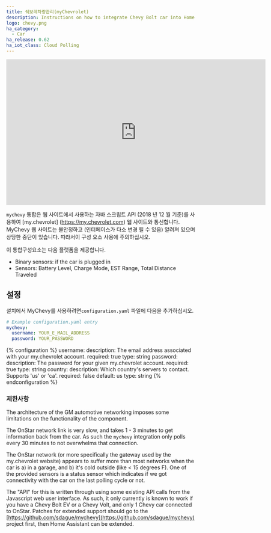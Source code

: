 ```yaml
---
title: 쉐보레차량관리(myChevrolet)
description: Instructions on how to integrate Chevy Bolt car into Home Assistant.
logo: chevy.png
ha_category:
  - Car
ha_release: 0.62
ha_iot_class: Cloud Polling
---
```


<iframe width="690" height="388" src="https://www.youtube.com/embed/1tVOzsOUo9o" frameborder="0" allow="accelerometer; autoplay; encrypted-media; gyroscope; picture-in-picture" allowfullscreen></iframe>

`mychevy` 통합은 웹 사이트에서 사용하는 자바 스크립트 API (2018 년 12 월 기준)를 사용하여 [my.chevrolet] (https://my.chevrolet.com) 웹 사이트와 통신합니다. MyChevy 웹 사이트는 불안정하고 (인터페이스가 다소 변경 될 수 있음) 알려져 있으며 상당한 중단이 있습니다. 따라서이 구성 요소 사용에 주의하십시오.

이 통합구성요소는 다음 플랫폼을 제공합니다.

- Binary sensors: if the car is plugged in
- Sensors: Battery Level, Charge Mode, EST Range, Total Distance Traveled

## 설정

설치에서 MyChevy를 사용하려면`configuration.yaml` 파일에 다음을 추가하십시오.

```yaml
# Example configuration.yaml entry
mychevy:
  username: YOUR_E_MAIL_ADDRESS
  password: YOUR_PASSWORD
```

{% configuration %}
username:
  description: The email address associated with your my.chevrolet account.
  required: true
  type: string
password:
  description: The password for your given my.chevrolet account.
  required: true
  type: string
country:
  description: Which country's servers to contact. Supports 'us' or 'ca'.
  required: false
  default: us
  type: string
{% endconfiguration %}

### 제한사항

The architecture of the GM automotive networking imposes some limitations on the functionality of the component.

The OnStar network link is very slow, and takes 1 - 3 minutes to get information back from the car. As such the `mychevy` integration only polls every 30 minutes to not overwhelms that connection.

The OnStar network (or more specifically the gateway used by the my.chevrolet website) appears to suffer more than most networks when the car is a) in a garage, and b) it's cold outside (like < 15 degrees F). One of the provided sensors is a status sensor which indicates if we got connectivity with the car on the last polling cycle or not.

The "API" for this is written through using some existing API calls from the Javascript web user interface. As such, it only currently is known to work if you have a Chevy Bolt EV or a Chevy Volt, and only 1 Chevy car connected to OnStar. Patches for extended support should go to the [https://github.com/sdague/mychevy](https://github.com/sdague/mychevy) project first, then Home Assistant can be extended.
